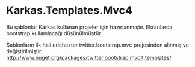 Karkas.Templates.Mvc4
=====================

Bu şablonlar Karkas kullanan projeler için hazırlanmıştır. 
Ekranlarda bootstrap kullanılacağı düşünülmüştür.

Şablonların ilk hali erichexter twitter.bootstrap.mvc projesinden alınmış ve değiştirilmiştir.
http://www.nuget.org/packages/twitter.bootstrap.mvc4.templates/





